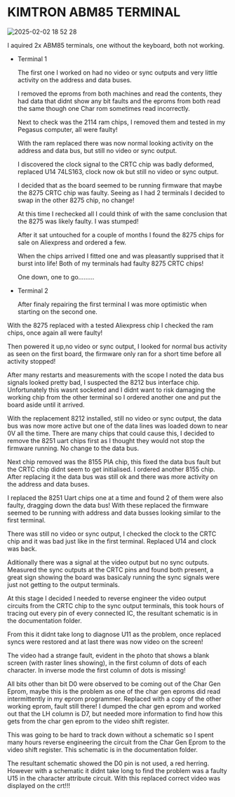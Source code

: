 # KIMTRON ABM85 TERMINAL

![2025-02-02 18 52 28](https://github.com/user-attachments/assets/56a30531-d393-4a27-bc05-2e4bf46a24ba)

I aquired 2x ABM85 terminals, one without the keyboard, both not working.
- Terminal 1
 
  The first one I worked on had no video or sync outputs and very little activity on the address and data buses.
  
  I removed the eproms from both machines and read the contents, they had data that didnt show any bit faults and the eproms from both read the same though one Char rom sometimes read incorrectly.
  
  Next to check was the 2114 ram chips, I removed them and tested in my Pegasus computer, all were faulty!
  
  With the ram replaced there was now normal looking activity on the address and data bus, but still no video or sync output.
  
  I discovered the clock signal to the CRTC chip was badly deformed, replaced U14 74LS163, clock now ok but still no video or sync output.
  
  I decided that as the board seemed to be running firmware that maybe the 8275 CRTC chip was faulty. Seeing as I had 2 terminals I decided to swap in the other 8275 chip, no change!
  
  At this time I rechecked all I could think of with the same conclusion that the 8275 was likely faulty. I was stumped!
  
  After it sat untouched for a couple of months I found the 8275 chips for sale on Aliexpress and ordered a few.
  
  When the chips arrived I fitted one and was pleasantly supprised that it burst into life!  Both of my terminals had faulty 8275 CRTC
 chips!

  One down, one to go.........

  
- Terminal 2

  After finaly repairing the first terminal I was more optimistic when starting on the second one.

With the 8275 replaced with a tested Aliexpress chip I checked the ram chips, once again all were faulty!  

Then powered it up,no video or sync output, I looked for normal bus activity as seen on the first board, the firmware only ran for a short time before all activity stopped!

After many restarts and measurements with the scope I noted the data bus signals looked pretty bad, I suspected the 8212 bus interface chip. 
Unfortunately this wasnt socketed and I didnt want to risk damaging the working chip from the other terminal so I ordered another one and put the board aside until it arrived.

With the replacement 8212 installed, still no video or sync output, the data bus was now more active but one of the data lines was loaded down to near 0V all the time.
There are many chips that could cause this, I decided to remove the 8251 uart chips first as I thought they would not stop the firmware running.  No change to the data bus.

Next chip removed was the 8155 PIA chip, this fixed the data bus fault but the CRTC chip didnt seem to get initialised.  I ordered another 8155 chip.  After replacing it the data bus was still ok and there was more activity on the address and data buses.

I replaced the 8251 Uart chips one at a time and found 2 of them were also faulty, dragging down the data bus!  With these replaced the firmware seemed to be running with address and data busses looking similar to the first terminal.

There was still no video or sync output, I checked the clock to the CRTC chip and it was bad just like in the first terminal.
Replaced U14 and clock was back.  

Aditionally there was a signal at the video output but no sync outputs.  Measured the sync outputs at the CRTC pins and found both present, a great sign showing the board was basicaly running the sync signals were just not getting to the output terminals.

At this stage I decided I needed to reverse engineer the video output circuits from the CRTC chip to the sync output terminals, this took hours of tracing out every pin of every connected IC, the resultant schematic is in the documentation folder.  

From this it didnt take long to diagnose U11 as the problem, once replaced syncs were restored and at last there was now video on the screen!

The video had a strange fault, evident in the photo that shows a blank screen (with raster lines showing), in the first column of dots of each character.  In inverse mode the first column of dots is missing!  

All bits other than bit D0 were observed to be coming out of the Char Gen Eprom, maybe this is the problem as one of the char gen eproms did read intermittently in my eprom programmer.  Replaced with a copy of the other working eprom, fault still there!
I dumped the char gen eprom and worked out that the LH column is D7, but needed more information to find how this gets from the char gen eprom to the video shift register.

This was going to be hard to track down without a schematic so I spent many hours reverse engineering the circuit from the Char Gen Eprom to the video shift register.  This schematic is in the documentation folder.

The resultant schematic showed the D0 pin is not used, a red herring.  However with a schematic it didnt take long to find the problem was a faulty U15 in the character attribute circuit.  With this replaced correct video was displayed on the crt!!!









 
    

  

  
    
